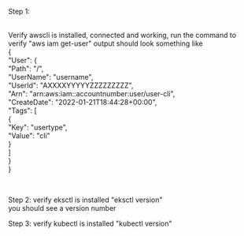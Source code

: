 Step 1: <br /> <br />

Verify awscli is installed, connected and working, run the command to verify "aws iam get-user"  output should look something like <br />
{<br />
    "User": {<br />
        "Path": "/",<br />
        "UserName": "username",<br />
        "UserId": "AXXXXYYYYYZZZZZZZZZ",<br />
        "Arn": "arn:aws:iam::accountnumber:user/user-cli",<br />
        "CreateDate": "2022-01-21T18:44:28+00:00",<br />
        "Tags": [<br />
            {<br />
                "Key": "usertype",<br />
                "Value": "cli"<br />
            }<br />
        ]<br />
    }<br />
}<br />

<br />

Step 2: verify eksctl is installed "eksctl version" <br /> you should see a version number
<br />

Step 3: verify kubectl is installed "kubectl version" <br />

